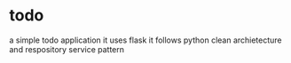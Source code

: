 # todo
a simple todo application
it uses flask
it follows python clean archietecture and respository service pattern
